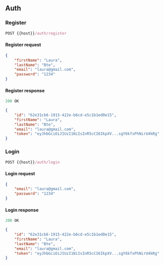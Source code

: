 ## Auth

### Register

```js
POST {{host}}/auth/register
```

#### Register request

```json
{
    "firstName": "Laura",
    "lastName": "Bte",
    "email": "laura@gmail.com",
    "password": "1234"
}
```

#### Register response

```js
200 OK
```
```json
{
    "id": "62e31cb6-1915-422e-b6cd-e5c1b1ed0e15",
    "firstName": "Laura",
    "lastName": "Bte",
    "email": "laura@gmail.com",
    "token": "eyJhbGciOiJIUzI1NiIsInR5cCI6IkpXV...sgY6kfxPhNirU4kRg"
}
```

### Login

```js
POST {{host}}/auth/login
```

#### Login request

```json
{
    "email": "laura@gmail.com",
    "password": "1234"
}
```

#### Login response

```js
200 OK
```
```json
{
    "id": "62e31cb6-1915-422e-b6cd-e5c1b1ed0e15",
    "firstName": "Laura",
    "lastName": "Bte",
    "email": "laura@gmail.com",
    "token": "eyJhbGciOiJIUzI1NiIsInR5cCI6IkpXV...sgY6kfxPhNirU4kRg"
}
```
